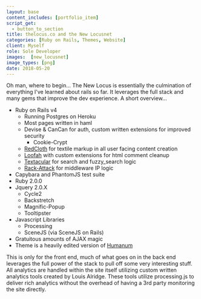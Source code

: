 ```yaml
---
layout: base
content_includes: [portfolio_item]
script_get:
  - button_to_section
title: thelocus.co and the New Locusnet
categories: [Ruby on Rails, Themes, Website]
client: Myself
role: Sole Developer
images:  [new_locusnet]
image_types: [png]
date: 2018-05-20
---
```


Oh man, where to begin... The New Locus is essentially the culmination of everything I've learned about rails so far. It leverages the full stack and many gems that improve the dev experience. A short overview...

* Ruby on Rails v4
  * Running Postgres on Heroku
  * Most pages written in haml
  * Devise & CanCan for auth, custom written extensions for improved security
    * Cookie-Crypt
  * [RedCloth](http://redcloth.org/) for textile markup in all user facing content creation
  * [Loofah](https://github.com/flavorjones/loofah) with custom extensions for html comment cleanup
  * [Textacular](https://github.com/textacular/textacular) for search and fuzzy_search logic
  * [Rack-Attack](https://github.com/kickstarter/rack-attack) for middleware IP logic
* Capybara and PhantomJS test suite
* Ruby 2.0.0
* Jquery 2.0.X
  * Cycle2
  * Backstretch
  * Magnific-Popup
  * Tooltipster
* Javascript Libraries
  * Processing
  * SceneJS (via SceneJS on Rails)
* Gratuitous amounts of AJAX magic
* Theme is a heavily edited version of [Humanum](http://themeforest.net/item/humanum-responsive-vcard-template/5230208)

This is only for the front end, much of what goes on in the back end leverages the full power of the stack to pull off some very interesting stuff. All analytics are handled within the site itself utilizing custom written analytics tools created by Louis Alridge. These tools utilize processing.js to deliver rich analytics without the overhead of having a 3rd party monitoring the site directly.
